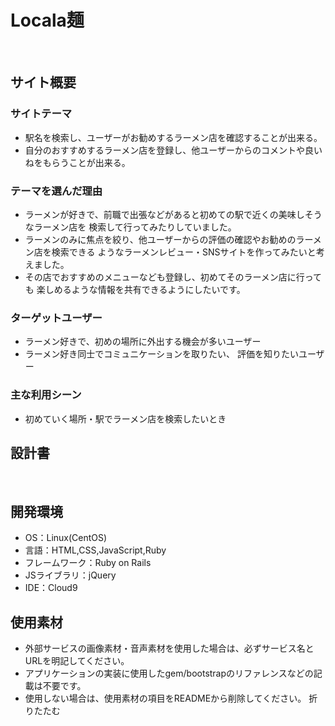# Locala麺
​
## サイト概要
### サイトテーマ
<!--何を『目的』とし、どのような『分類』なのかを簡潔に書く-->
- 駅名を検索し、ユーザーがお勧めするラーメン店を確認することが出来る。<rb>
- 自分のおすすめするラーメン店を登録し、他ユーザーからのコメントや良いねをもらうことが出来る。
​
### テーマを選んだ理由
<!--なぜこのようなテーマにしたかを説明する-->
- ラーメンが好きで、前職で出張などがあると初めての駅で近くの美味しそうなラーメン店を<rb>
検索して行ってみたりしていました。<rb>
- ラーメンのみに焦点を絞り、他ユーザーからの評価の確認やお勧めのラーメン店を検索できる<rb>
ようなラーメンレビュー・SNSサイトを作ってみたいと考えました。<rb>
- その店でおすすめのメニューなども登録し、初めてそのラーメン店に行っても<rb>
楽しめるような情報を共有できるようにしたいです。
​
### ターゲットユーザー
<!--誰に使ってもらうかを具体的に記載する-->
- ラーメン好きで、初めの場所に外出する機会が多いユーザー<rb>
- ラーメン好き同士でコミュニケーションを取りたい、
評価を知りたいユーザー
​
### 主な利用シーン
<!--どのような時に使うのかの状況を記載すること-->
- 初めていく場所・駅でラーメン店を検索したいとき
​
## 設計書
<!--テーマを設定・提出する時点では不要です-->
​
## 開発環境
- OS：Linux(CentOS)
- 言語：HTML,CSS,JavaScript,Ruby
- フレームワーク：Ruby on Rails
- JSライブラリ：jQuery
- IDE：Cloud9
​
## 使用素材
- 外部サービスの画像素材・音声素材を使用した場合は、必ずサービス名とURLを明記してください。
- アプリケーションの実装に使用したgem/bootstrapのリファレンスなどの記載は不要です。
- 使用しない場合は、使用素材の項目をREADMEから削除してください。
折りたたむ